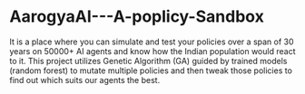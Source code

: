 # AarogyaAI---A-poplicy-Sandbox
It is a place where  you can simulate and test your policies over a span of 30 years on 50000+ AI agents and know how the Indian population would react to it. This project utilizes Genetic Algorithm (GA) guided by trained models (random forest) to mutate multiple policies and then tweak those policies to find out which suits our agents the best.  
